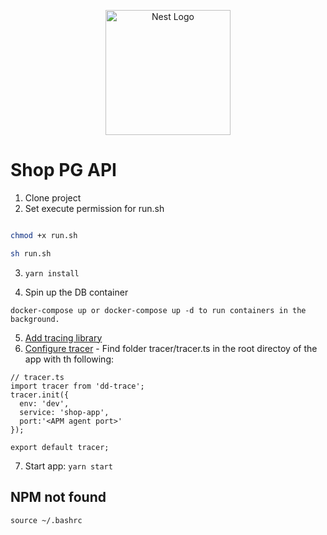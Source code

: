 <p align="center">
  <a href="http://nestjs.com/" target="blank"><img src="https://nestjs.com/img/logo-small.svg" width="200" alt="Nest Logo" /></a>
</p>

# Shop PG API

1. Clone project
2. Set execute permission for run.sh

```bash

chmod +x run.sh

sh run.sh

```

3. `yarn install`

4. Spin up the DB container

```
docker-compose up or docker-compose up -d to run containers in the background.

```

5. [Add tracing library](https://docs.datadoghq.com/tracing/trace_collection/automatic_instrumentation/dd_libraries/nodejs/)
6. [Configure tracer](https://docs.datadoghq.com/tracing/trace_collection/library_config/nodejs/#instrumentation) - Find folder tracer/tracer.ts in the root directoy of the app with th following:

```
// tracer.ts
import tracer from 'dd-trace';
tracer.init({
  env: 'dev',
  service: 'shop-app',
  port:'<APM agent port>'
});

export default tracer;
```

7. Start app: `yarn start`

## NPM not found

```
source ~/.bashrc

```
